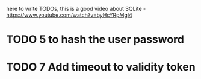here to write TODOs,
this is a good video about SQLite - https://www.youtube.com/watch?v=byHcYRpMgI4


# TODO 5 to hash the user password 
# TODO 7 Add timeout to validity token
